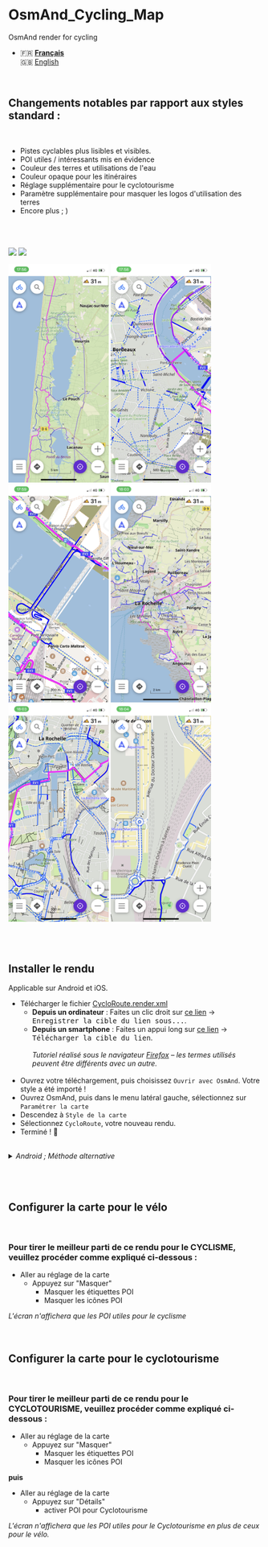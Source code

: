 # OsmAnd_Cycling_Map
OsmAnd render  for cycling

- 🇫🇷 **[Français](README.md)**<br>
🇬🇧 [English](README_EN.md)
<br>

## Changements notables par rapport aux styles standard :
<br>

- Pistes cyclables plus lisibles et visibles.
- POI utiles / intéressants mis en évidence
- Couleur des terres et utilisations de l'eau
- Couleur opaque pour les itinéraires
- Réglage supplémentaire pour le cyclotourisme
- Paramètre supplémentaire pour masquer les logos d'utilisation des terres
- Encore plus ; )
<br><br><br><br>
<p float="left">
  <img src="IMG_6303.PNG" width="200" />
  <img src="IMG_6304.PNG" width="200" />
</p>

<p float="left">
  <img src="IMG_6296.PNG" width="200" />
  <img src="IMG_6297.PNG" width="200" />
  <img src="IMG_6298.PNG" width="200" />
  <img src="IMG_6299.PNG" width="200" />
  <img src="IMG_6300.PNG" width="200" />
  <img src="IMG_6301.PNG" width="200" />
</p>
<br><br>

## Installer le rendu
Applicable sur Android et iOS.

- Télécharger le fichier [CycloRoute.render.xml](https://raw.githubusercontent.com/Hades1503/OsmAnd_Cycling_Map/main/CycloRoute.render.xml)
  - **Depuis un ordinateur** : Faites un clic droit sur [ce lien](https://github.com/Hades1503/OsmAnd_Cycling_Map/raw/main/CycloRoute.render.xml) → <kbd><samp>Enregistrer la cible du lien sous...</samp></kbd>.
  - **Depuis un smartphone** : Faites un appui long sur [ce lien](https://github.com/Hades1503/OsmAnd_Cycling_Map/raw/main/CycloRoute.render.xml) → <kbd><samp>Télécharger la cible du lien</samp></kbd>.<br>
    <br>
    *Tutoriel réalisé sous le navigateur <a href="https://www.mozilla.org/fr/firefox/new/">Firefox</a> – les termes utilisés peuvent être différents avec un autre.*<br>
    <br>
- Ouvrez votre téléchargement, puis choisissez `Ouvrir avec OsmAnd`. Votre style a été importé !
- Ouvrez OsmAnd, puis dans le menu latéral gauche, sélectionnez sur `Paramétrer la carte`
- Descendez à `Style de la carte`
- Sélectionnez `CycloRoute`, votre nouveau rendu.
- Terminé ! 🎉
<br>
<details>
    <summary><i>Android ; Méthode alternative</i></summary>
        <p>Une fois le fichier téléchargé, le déplacer dans le dossier Android → Data → net.osmand.plus → files → rendering.</p>
</details>
<br><br><br>

## Configurer la carte pour le vélo
<br>

### Pour tirer le meilleur parti de ce rendu pour le CYCLISME, veuillez procéder comme expliqué ci-dessous :

   - Aller au réglage de la carte
     - Appuyez sur "Masquer"
       - Masquer les étiquettes POI
       - Masquer les icônes POI

*L'écran n'affichera que les POI utiles pour le cyclisme*
<br><br><br>



## Configurer la carte pour le cyclotourisme
<br>

### Pour tirer le meilleur parti de ce rendu pour le CYCLOTOURISME, veuillez procéder comme expliqué ci-dessous :

   - Aller au réglage de la carte
     - Appuyez sur "Masquer"
       - Masquer les étiquettes POI
       - Masquer les icônes POI

**puis**

   - Aller au réglage de la carte
     - Appuyez sur "Détails"
       - activer POI pour Cyclotourisme

*L'écran n'affichera que les POI utiles pour le Cyclotourisme en plus de ceux pour le vélo.*